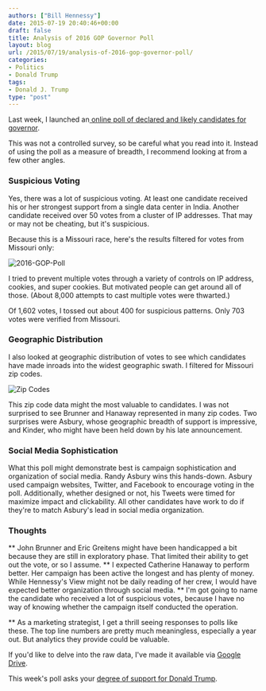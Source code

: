 ```yaml
---
authors: ["Bill Hennessy"]
date: 2015-07-19 20:40:46+00:00
draft: false
title: Analysis of 2016 GOP Governor Poll
layout: blog
url: /2015/07/19/analysis-of-2016-gop-governor-poll/
categories:
- Politics
- Donald Trump
tags:
- Donald J. Trump
type: "post"
---
```


Last week, I launched an[ online poll of declared and likely candidates for governor](https://hennessysview.com/2015/07/12/republican-governor-poll/).

This was not a controlled survey, so be careful what you read into it. Instead of using the poll as a measure of breadth, I recommend looking at from a few other angles.



### Suspicious Voting



Yes, there was a lot of suspicious voting. At least one candidate received his or her strongest support from a single data center in India. Another candidate received over 50 votes from a cluster of IP addresses. That may or may not be cheating, but it's suspicious.

Because this is a Missouri race, here's the results filtered for votes from Missouri only:

![2016-GOP-Poll](https://hennessysview.com/wp-content/uploads/2015/07/2016-GOP-Poll.png)


I tried to prevent multiple votes through a variety of controls on IP address, cookies, and super cookies. But motivated people can get around all of those. (About 8,000 attempts to cast multiple votes were thwarted.)

Of 1,602 votes, I tossed out about 400 for suspicious patterns. Only 703 votes were verified from Missouri.



### Geographic Distribution



I also looked at geographic distribution of votes to see which candidates have made inroads into the widest geographic swath. I filtered for Missouri zip codes.

![Zip Codes](https://hennessysview.com/wp-content/uploads/2015/07/Zip-Codes1.png)




This zip code data might the most valuable to candidates. I was not surprised to see Brunner and Hanaway represented in many zip codes. Two surprises were Asbury, whose geographic breadth of support is impressive, and Kinder, who might have been held down by his late announcement.



### Social Media Sophistication



What this poll might demonstrate best is campaign sophistication and organization of social media. Randy Asbury wins this hands-down. Asbury used campaign websites, Twitter, and Facebook to encourage voting in the poll. Additionally, whether designed or not, his Tweets were timed for maximize impact and clickability. All other candidates have work to do if they're to match Asbury's lead in social media organization.



### Thoughts






** John Brunner and Eric Greitens might have been handicapped a bit because they are still in exploratory phase. That limited their ability to get out the vote, or so I assume.
** I expected Catherine Hanaway to perform better. Her campaign has been active the longest and has plenty of money. While Hennessy's View might not be daily reading of her crew, I would have expected better organization through social media.
** I'm got going to name the candidate who received a lot of suspicious votes, because I have no way of knowing whether the campaign itself conducted the operation.



** As a marketing strategist, I get a thrill seeing responses to polls like these. The top line numbers are pretty much meaningless, especially a year out. But analytics they provide could be valuable.


If you'd like to delve into the raw data, I've made it available via [Google Drive](https://docs.google.com/spreadsheets/d/1BbY3VegYL6Dgzlguck5jfoRQ94VuKLvpsIYr5vY4PgA/edit?usp=sharing).

This week's poll asks your [degree of support for Donald Trump](https://hennessysview.com/2015/07/19/donald-trump-poll/).
